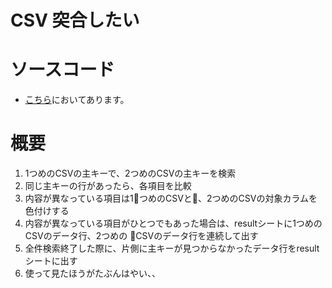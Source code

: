 # CSV 突合したい

# ソースコード

- [こちら](https://gist.githubusercontent.com/watabean/1f6601ad825fed3d74ee12ca48b21008/raw/check_csv.vb)においてあります。

# 概要

1. 1つめのCSVの主キーで、2つめのCSVの主キーを検索
2. 同じ主キーの行があったら、各項目を比較
3. 内容が異なっている項目は1つめのCSVと、2つめのCSVの対象カラムを色付けする
4. 内容が異なっている項目がひとつでもあった場合は、resultシートに1つめのCSVのデータ行、2つめの CSVのデータ行を連続して出す
5. 全件検索終了した際に、片側に主キーが見つからなかったデータ行をresultシートに出す
6. 使って見たほうがたぶんはやい、、
